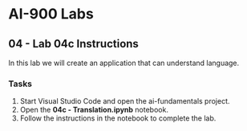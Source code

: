 # AI-900 Labs
## 04 - Lab 04c Instructions
In this lab we will create an application that can understand language. 

### Tasks
1.	Start Visual Studio Code and open the ai-fundamentals project.
2.  Open the **04c - Translation.ipynb** notebook.
3.  Follow the instructions in the notebook to complete the lab.